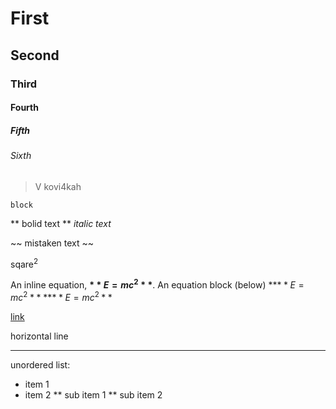# First
## Second
### Third
#### Fourth
##### Fifth
###### Sixth

> V kovi4kah

```
block
```

** bolid text **
_italic text_

~~ mistaken text ~~

sqare<sup>2</sup>

An inline equation, **$**E=mc^2**$**. An equation block (below)
**$**E=mc^2**$
**$**E=mc^2**$

[link](https://docs.github.com/ru/get-started/writing-on-github/getting-started-with-writing-and-formatting-on-github/basic-writing-and-formatting-syntax#quoting-text)

horizontal line
- - - 
unordered list:
- item 1
- item 2
  ** sub item 1
  ** sub item 2


